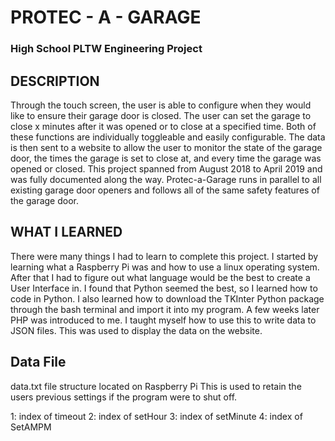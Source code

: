 # PROTEC - A - GARAGE
### High School PLTW Engineering Project ###


## DESCRIPTION ##
  Through the touch screen, the user is able to configure when they would like to ensure their garage door is closed. The user can set the garage to close x minutes after it was opened or to close at a specified time. Both of these functions are individually toggleable and easily configurable. The data is then sent to a website to allow the user to monitor the state of the garage door, the times the garage is set to close at, and every time the garage  was opened or closed. This project spanned from August 2018 to April 2019 and was fully documented along the way. Protec-a-Garage runs in parallel to all existing garage door openers and follows all of the same safety features of the garage door.  

## WHAT I LEARNED ##
  There were many things I had to learn to complete this project. I started by learning what a Raspberry Pi was and how to use a linux operating system. After that I had to figure out what language would be the best to create a User Interface in. I found that Python seemed the best, so I learned how to code in Python. I also learned how to download the TKInter Python package through the bash terminal and import it into my program. 
  A few weeks later PHP was introduced to me. I taught myself how to use this to write data to JSON files. This was used to display the data on the website. 

## Data File ##
data.txt file structure located on Raspberry Pi
This is used to retain the users previous settings if the program were to shut off.

1: index of timeout
2: index of setHour
3: index of setMinute
4: index of SetAMPM
